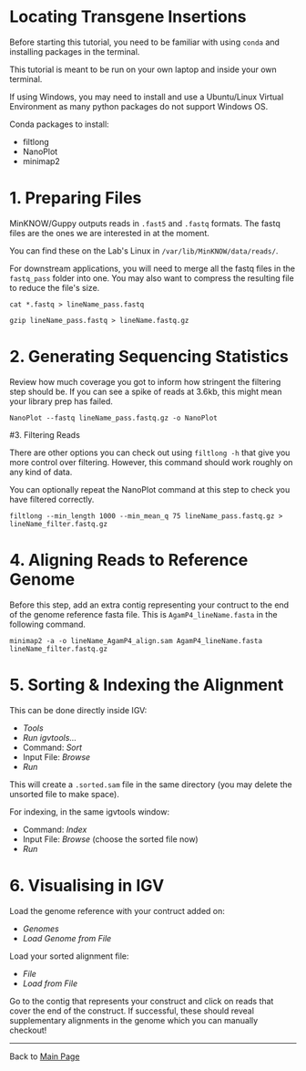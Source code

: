 # Locating Transgene Insertions

Before starting this tutorial, you need to be familiar with using `conda` and installing packages in the terminal.

This tutorial is meant to be run on your own laptop and inside your own terminal.

If using Windows, you may need to install and use a Ubuntu/Linux Virtual Environment as many python packages do not support Windows OS.

Conda packages to install:
- filtlong
- NanoPlot
- minimap2


# 1. Preparing Files

MinKNOW/Guppy outputs reads in `.fast5` and `.fastq` formats. The fastq files are the ones we are interested in at the moment.

You can find these on the Lab's Linux in `/var/lib/MinKNOW/data/reads/`.

For downstream applications, you will need to merge all the fastq files in the `fastq_pass` folder into one. You may also want to compress the resulting file to reduce the file's size.

```
cat *.fastq > lineName_pass.fastq
```

```
gzip lineName_pass.fastq > lineName.fastq.gz
```

# 2. Generating Sequencing Statistics

Review how much coverage you got to inform how stringent the filtering step should be.
If you can see a spike of reads at 3.6kb, this might mean your library prep has failed.

```
NanoPlot --fastq lineName_pass.fastq.gz -o NanoPlot
```

#3. Filtering Reads

There are other options you can check out using `filtlong -h` that give you more control over filtering. However, this command should work roughly on any kind of data.

You can optionally repeat the NanoPlot command at this step to check you have filtered correctly.

```
filtlong --min_length 1000 --min_mean_q 75 lineName_pass.fastq.gz > lineName_filter.fastq.gz
```

# 4. Aligning Reads to Reference Genome

Before this step, add an extra contig representing your contruct to the end of the genome reference fasta file. This is `AgamP4_lineName.fasta` in the following command.

```
minimap2 -a -o lineName_AgamP4_align.sam AgamP4_lineName.fasta lineName_filter.fastq.gz
```

# 5. Sorting & Indexing the Alignment

This can be done directly inside IGV:
- *Tools*
- *Run igvtools...*
- Command: *Sort*
- Input File: *Browse*
- *Run*

This will create a `.sorted.sam` file in the same directory (you may delete the unsorted file to make space).

For indexing, in the same igvtools window:
- Command: *Index*
- Input File: *Browse* (choose the sorted file now)
- *Run*

# 6. Visualising in IGV

Load the genome reference with your contruct added on:
- *Genomes*
- *Load Genome from File*

Load your sorted alignment file:
- *File*
- *Load from File*

Go to the contig that represents your construct and click on reads that cover the end of the construct. If successful, these should reveal supplementary alignments in the genome which you can manually checkout!


---

Back to [Main Page](https://github.com/Tycour/crisanti-toolshed/blob/main/docs/index.md)